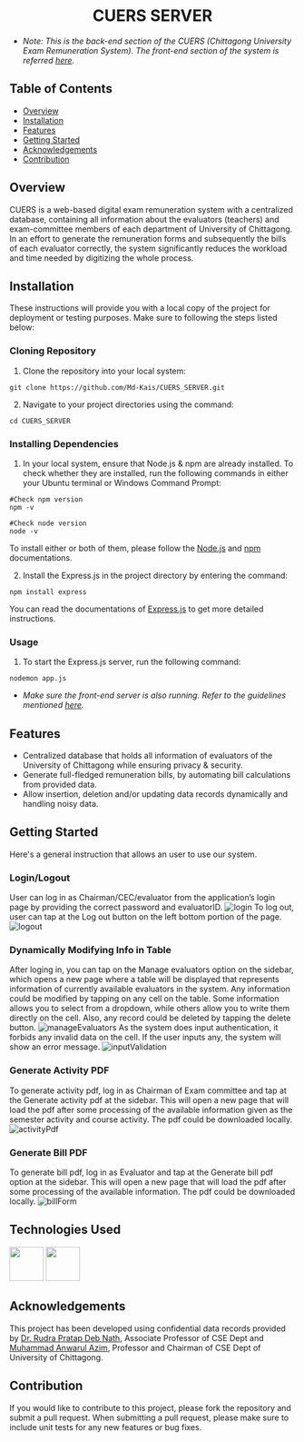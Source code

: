<link rel="stylesheet" type="text/css" href="README-styles.css">

# <h1 align = "center"> CUERS SERVER </h1>

+ _Note: This is the back-end section of the CUERS (Chittagong University Exam Remuneration System). The front-end section of the system is referred [here](https://github.com/Md-Kais/CUERS-New )._
## Table of Contents
- [Overview](#overview)
- [Installation](#installation)
- [Features](#features)
- [Getting Started](#getting-started)
- [Acknowledgements](#acknowledgements)
- [Contribution](#contribution)
## Overview
CUERS is a web-based digital exam remuneration system with a centralized database, containing all information about the evaluators (teachers) and exam-committee members of each department of University of Chittagong. In an effort to generate the remuneration forms and subsequently the bills of each evaluator correctly, the system significantly reduces the workload and time needed by digitizing the whole process.

## Installation
These instructions will provide you with a local copy of the project for deployment or testing purposes. Make sure to following the steps listed below:
### Cloning Repository
1. Clone the repository into your local system:
```
git clone https://github.com/Md-Kais/CUERS_SERVER.git
```
2. Navigate to your project directories using the command:
```
cd CUERS_SERVER
```
### Installing Dependencies
1. In your local system, ensure that Node.js & npm are already installed. To check whether they are installed, run the following commands in either your Ubuntu terminal or Windows Command Prompt:
```
#Check npm version
npm -v 

#Check node version
node -v
```
To install either or both of them, please follow the [Node.js](https://nodejs.org/en/download/package-manager "Node.js installation via package manager") and [npm](https://docs.npmjs.com/downloading-and-installing-node-js-and-npm "Downloading and installing Node.js and npm") documentations.

2. Install the Express.js in the project directory by entering the command:
```
npm install express
```
You can read the documentations of [Express.js](https://expressjs.com/en/starter/installing.html) to get more detailed instructions.

### Usage
1. To start the Express.js server, run the following command:
```
nodemon app.js
```
* _Make sure the front-end server is also running. Refer to the guidelines mentioned [here](https://github.com/Md-Kais/CUERS-New)._

## Features
* Centralized database that holds all information of evaluators of the University of Chittagong while ensuring privacy & security.
* Generate full-fledged remuneration bills, by automating bill calculations from provided data.
* Allow insertion, deletion and/or updating data records dynamically and handling noisy data.

## Getting Started
Here's a general instruction that allows an user to use our system.
### Login/Logout
User can log in as Chairman/CEC/evaluator from the application’s login page by providing the correct password and evaluatorID.
![login](./assets/ChairmanLogin.png)
To log out, user can tap at the Log out button on the left bottom portion of the page.
![logout](./assets/Log-out.png)

### Dynamically Modifying Info in Table
After loging in, you can tap on the Manage evaluators option on the sidebar, which opens a new page where a table will be displayed that represents information of currently available evaluators in the system. Any information could be modified by tapping on any cell on the table. Some information allows you to select from a dropdown, while others allow you to write them directly on the cell. Also, any record could be deleted by tapping the delete button.
![manageEvaluators](./assets/ManageEvaluators.png)
As the system does input authentication, it forbids any invalid data on the cell. If the user inputs any, the system will show an error message.
![inputValidation](./assets/input%20validation.png)

### Generate Activity PDF
To generate activity pdf, log in as Chairman of Exam committee and tap at the Generate activity pdf at the sidebar. This will open a new page that will load the pdf after some processing of the available information given as the semester activity and course activity. The pdf could be downloaded locally.
![activityPdf](./assets/activity-pdf.png)

### Generate Bill PDF
To generate bill pdf, log in as Evaluator and tap at the Generate bill pdf option at the sidebar. This will open a new page that will load the pdf after some processing of the available information. The pdf could be downloaded locally.
![billForm](./assets/Bill-Form.png)

## Technologies Used
<div class = "img-display">
<a href="https://developer.mozilla.org/en-US/docs/Web/JavaScript" ><img src = "assets/javascript.svg" id= "js" height="60px" width="60px"
/></a>
<a href="https://expressjs.com/" ><img src = "assets/express.png" id= "express" height="60px" width="60px"
/></a>
</div>

## Acknowledgements
This project has been developed using confidential data records provided by [Dr. Rudra Pratap Deb Nath](https://www.cu.ac.bd/public_profile/index.php?ein=5168), Associate Professor of CSE Dept and [Muhammad Anwarul Azim](https://cu.ac.bd/public_profile/index.php?ein=3904), Professor and Chairman of CSE Dept of University of Chittagong.

## Contribution
If you would like to contribute to this project, please fork the repository and submit a pull request. When submitting a pull request, please make sure to include unit tests for any new features or bug fixes.